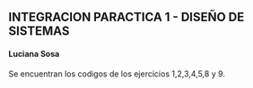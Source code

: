 ## INTEGRACION PARACTICA 1 - DISEÑO DE SISTEMAS
#### Luciana Sosa

Se encuentran los codigos de los ejercicios 1,2,3,4,5,8 y 9.
